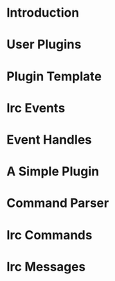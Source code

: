 Introduction
============

User Plugins
============

Plugin Template
===============

Irc Events
==========

Event Handles
=============

A Simple Plugin
===============

Command Parser
==============

Irc Commands
============

Irc Messages
============


